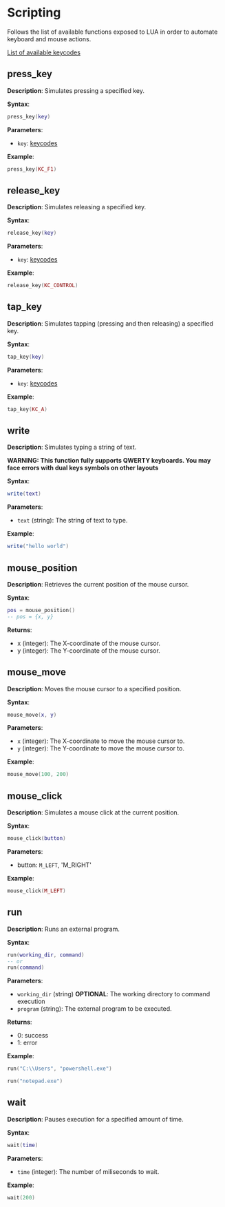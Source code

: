 # Scripting

Follows the list of available functions exposed to LUA in order to automate
keyboard and mouse actions.

[List of available keycodes](../src/keycode.h)

## press_key
**Description**: Simulates pressing a specified key.

**Syntax**:
```lua
press_key(key)
```
**Parameters**:
- `key`: [keycodes](../src/keycode.h)

**Example**:
```lua
press_key(KC_F1)
```

## release_key
**Description**: Simulates releasing a specified key.

**Syntax**:
```lua
release_key(key)
```

**Parameters**:
- `key`: [keycodes](../src/keycode.h)

**Example**:
```lua
release_key(KC_CONTROL)
```

## tap_key
**Description**: Simulates tapping (pressing and then releasing) a specified key.

**Syntax**:
```lua
tap_key(key)
```

**Parameters**:
- `key`: [keycodes](../src/keycode.h)

**Example**:
```lua
tap_key(KC_A)
```

## write
**Description**: Simulates typing a string of text.

**WARNING: This function fully supports QWERTY keyboards. You may face errors 
with dual keys symbols on other layouts**

**Syntax**:
```lua
write(text)
```

**Parameters**:
- `text` (string): The string of text to type.

**Example**:
```lua
write("hello world")
```

## mouse_position
**Description**: Retrieves the current position of the mouse cursor.

**Syntax**:
```lua
pos = mouse_position()
-- pos = {x, y}
```

**Returns**:
- x (integer): The X-coordinate of the mouse cursor.
- y (integer): The Y-coordinate of the mouse cursor.

## mouse_move
**Description**: Moves the mouse cursor to a specified position.

**Syntax**:
```lua
mouse_move(x, y)
```

**Parameters**:
- `x` (integer): The X-coordinate to move the mouse cursor to.
- `y` (integer): The Y-coordinate to move the mouse cursor to.

**Example**:
```lua
mouse_move(100, 200)
```

## mouse_click
**Description**: Simulates a mouse click at the current position.

**Syntax**:
```lua
mouse_click(button)
```

**Parameters**:
- button: `M_LEFT`, 'M_RIGHT'

**Example**:
```LUA
mouse_click(M_LEFT)
```

## run
**Description**: Runs an external program.

**Syntax**:
```lua
run(working_dir, command)
-- or
run(command)
```

**Parameters**:
- `working_dir` (string) **OPTIONAL**: The working directory to command execution
- `program` (string): The external program to be executed.

**Returns**:
- 0: success
- 1: error

**Example**:
```LUA
run("C:\\Users", "powershell.exe")

run("notepad.exe")
```

## wait
**Description**: Pauses execution for a specified amount of time.

**Syntax**:
```lua
wait(time)
```

**Parameters**:
- `time` (integer): The number of miliseconds to wait.

**Example**:
```LUA
wait(200)
```
